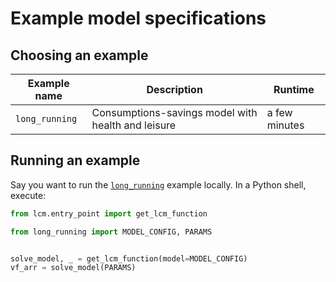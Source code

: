 # Example model specifications

## Choosing an example

| Example name   | Description                                        | Runtime       |
| -------------- | -------------------------------------------------- | ------------- |
| `long_running` | Consumptions-savings model with health and leisure | a few minutes |

## Running an example

Say you want to run the [`long_running`](./long_running.py) example locally. In a Python
shell, execute:

```python
from lcm.entry_point import get_lcm_function

from long_running import MODEL_CONFIG, PARAMS


solve_model, _ = get_lcm_function(model=MODEL_CONFIG)
vf_arr = solve_model(PARAMS)
```
